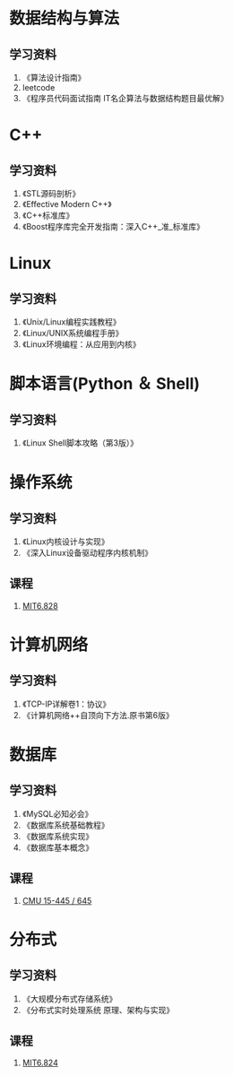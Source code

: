 # 数据结构与算法
## 学习资料
1. 《算法设计指南》
2. leetcode
3. 《程序员代码面试指南 IT名企算法与数据结构题目最优解》

# C++
## 学习资料
1. 《STL源码剖析》
2. 《Effective Modern C++》
3. 《C++标准库》
4. 《Boost程序库完全开发指南：深入C++_准_标准库》

# Linux
## 学习资料
1. 《Unix/Linux编程实践教程》
2. 《Linux/UNIX系统编程手册》
3. 《Linux环境编程：从应用到内核》

# 脚本语言(Python ＆ Shell)
## 学习资料
1. 《Linux Shell脚本攻略（第3版）》

# 操作系统
## 学习资料
1. 《Linux内核设计与实现》
2. 《深入Linux设备驱动程序内核机制》
## 课程
1. [MIT6.828](https://pdos.csail.mit.edu/6.828/2014/schedule.html)

# 计算机网络
## 学习资料
1. 《TCP-IP详解卷1：协议》
2. 《计算机网络++自顶向下方法.原书第6版》

# 数据库
## 学习资料
1. 《MySQL必知必会》
2. 《数据库系统基础教程》
3. 《数据库系统实现》
4. 《数据库基本概念》
## 课程 
1. [CMU 15-445 / 645](https://15445.courses.cs.cmu.edu/fall2017/schedule.html)

# 分布式
## 学习资料
1. 《大规模分布式存储系统》
2. 《分布式实时处理系统 原理、架构与实现》
## 课程
1. [MIT6.824](http://nil.csail.mit.edu/6.824/2016/schedule.html)